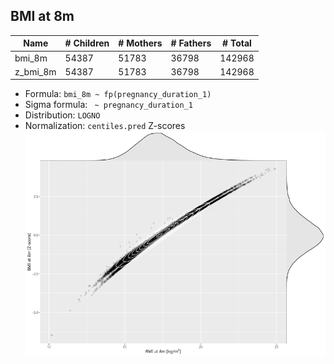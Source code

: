 ## BMI at 8m

| Name | # Children | # Mothers | # Fathers | # Total |
| ---- | ---------- | --------- | --------- | ------- |
| bmi_8m | 54387 | 51783 | 36798 | 142968 |
| z_bmi_8m | 54387 | 51783 | 36798 | 142968 |

- Formula: `bmi_8m ~ fp(pregnancy_duration_1)`
- Sigma formula: ` ~ pregnancy_duration_1`
- Distribution: `LOGNO`
- Normalization: `centiles.pred` Z-scores
![](plots/z_bmi_8m_vs_bmi_8m_child.png)


